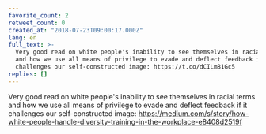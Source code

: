 ```yaml
---
favorite_count: 2
retweet_count: 0
created_at: "2018-07-23T09:00:17.000Z"
lang: en
full_text: >-
  Very good read on white people's inability to see themselves in racial terms
  and how we use all means of privilege to evade and deflect feedback if it
  challenges our self-constructed image: https://t.co/dCILm81Gc5
replies: []
---
```


Very good read on white people's inability to see themselves in racial terms and
how we use all means of privilege to evade and deflect feedback if it challenges
our self-constructed image:
<https://medium.com/s/story/how-white-people-handle-diversity-training-in-the-workplace-e8408d2519f>
